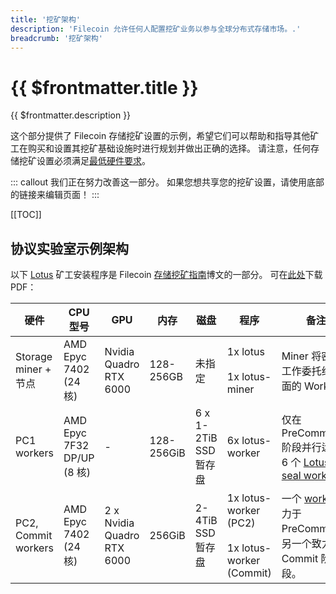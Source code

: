 ```yaml
---
title: '挖矿架构'
description: 'Filecoin 允许任何人配置挖矿业务以参与全球分布式存储市场。.'
breadcrumb: '挖矿架构'
---
```


# {{ $frontmatter.title }}

{{ $frontmatter.description }}

这个部分提供了 Filecoin 存储挖矿设置的示例，希望它们可以帮助和指导其他矿工在购买和设置其挖矿基础设施时进行规划并做出正确的选择。 请注意，任何存储挖矿设置必须满足[最低硬件要求](hardware-requirements.md)。

::: callout
我们正在努力改善这一部分。 如果您想共享您的挖矿设置，请使用底部的链接来编辑页面！
:::

[[TOC]]

## 协议实验室示例架构

以下 [Lotus](lotus/README.md) 矿工安装程序是 Filecoin [存储挖矿指南](https://filecoin.io/blog/filecoin-guide-to-storage-mining/)博文的一部分。 可在[此处](https://filecoin.io/vintage/mining-hardware-config-testnet-v3.pdf)下载PDF：

| 硬件         | CPU 型号                     | GPU                        | 内存        | 磁盘                        | 程序                                                               | 备注                                                                                       |
| -------------------- | ----------------------------- | -------------------------- | ---------- | --------------------------- | ----------------------------------------------------------- | ------------------------------------------------------------------------------------------- |
| Storage miner + 节点 | AMD Epyc 7402 (24 核)      | Nvidia Quadro RTX 6000     | 128-256GB  | 未指定                 | 1x lotus <br /><br />1x lotus-miner                                   | Miner 将密封工作委托给下面的 Worker                                                           |
| PC1 workers          | AMD Epyc 7F32 DP/UP (8 核) | -                          | 128-256GiB | 6 x 1-2TiB SSD 暂存盘 | 6x lotus-worker                                                       | 仅在 PreCommit1 阶段并行运行 6 个 [Lotus seal workers](lotus/seal-workers.md)                 |
| PC2, Commit workers  | AMD Epyc 7402 (24 核)      | 2 x Nvidia Quadro RTX 6000 | 256GiB     | 2-4TiB SSD 暂存盘  | 1x lotus-worker (PC2) <br /><br /> 1x lotus-worker (Commit)              | 一个 [worker](lotus/seal-workers.md) 致力于 PreCommit2，另一个致力于 Commit 阶段。              |
